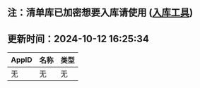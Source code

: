 ## 注：清单库已加密想要入库请使用 ([入库工具](https://github.com/BlankTMing/ManifestAutoUpdate/releases))

## 更新时间：2024-10-12 16:25:34
| AppID | 名称 | 类型  |
| :-------------------- | :----------------------------- | :----------- |
| 无 | 无 | 无 |
